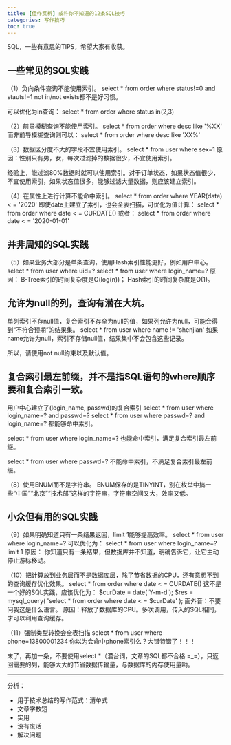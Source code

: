 ```yaml
---
title: [佳作赏析] 或许你不知道的12条SQL技巧
categories: 写作技巧
toc: true
---
```


SQL，一些有意思的TIPS，希望大家有收获。

## 一些常见的SQL实践
（1）负向条件查询不能使用索引。
select * from order where status!=0 and stauts!=1
not in/not exists都不是好习惯。

可以优化为in查询：
select * from order where status in(2,3)

（2）前导模糊查询不能使用索引。
select * from order where desc like '%XX'
而非前导模糊查询则可以：
select * from order where desc like 'XX%'

（3）数据区分度不大的字段不宜使用索引。
select * from user where sex=1
原因：性别只有男，女，每次过滤掉的数据很少，不宜使用索引。

经验上，能过滤80%数据时就可以使用索引。对于订单状态，如果状态值很少，不宜使用索引，如果状态值很多，能够过滤大量数据，则应该建立索引。

（4）在属性上进行计算不能命中索引。
select * from order where YEAR(date) < = '2020'
即使date上建立了索引，也会全表扫描，可优化为值计算：
select * from order where date < = CURDATE()
或者：
select * from order where date < = '2020-01-01'

## 并非周知的SQL实践
（5）如果业务大部分是单条查询，使用Hash索引性能更好，例如用户中心。
select * from user where uid=?
select * from user where login_name=?
原因：
B-Tree索引的时间复杂度是O(log(n))；
Hash索引的时间复杂度是O(1)。

## 允许为null的列，查询有潜在大坑。

单列索引不存null值，复合索引不存全为null的值，如果列允许为null，可能会得到“不符合预期”的结果集。
select * from user where name != 'shenjian'
如果name允许为null，索引不存储null值，结果集中不会包含这些记录。

所以，请使用not null约束以及默认值。

## 复合索引最左前缀，并不是指SQL语句的where顺序要和复合索引一致。
用户中心建立了(login_name, passwd)的复合索引
select * from user where login_name=? and passwd=?
select * from user where passwd=? and login_name=?
都能够命中索引。

select * from user where login_name=?
也能命中索引，满足复合索引最左前缀。

select * from user where passwd=?
不能命中索引，不满足复合索引最左前缀。

（8）使用ENUM而不是字符串。
ENUM保存的是TINYINT，别在枚举中搞一些“中国”“北京”“技术部”这样的字符串，字符串空间又大，效率又低。

 ## 小众但有用的SQL实践
（9）如果明确知道只有一条结果返回，limit 1能够提高效率。
select * from user where login_name=?
可以优化为：
select * from user where login_name=? limit 1
原因：
你知道只有一条结果，但数据库并不知道，明确告诉它，让它主动停止游标移动。

（10）把计算放到业务层而不是数据库层，除了节省数据的CPU，还有意想不到的查询缓存优化效果。
select * from order where date < = CURDATE()
这不是一个好的SQL实践，应该优化为：
$curDate = date('Y-m-d');
$res = mysql_query(
    'select * from order where date < = $curDate'
);
画外音：不要问我这是什么语言。
原因：释放了数据库的CPU。多次调用，传入的SQL相同，才可以利用查询缓存。

（11）强制类型转换会全表扫描
select * from user where phone=13800001234
你以为会命中phone索引么？大错特错了！！！

末了，再加一条，不要使用select *（潜台词，文章的SQL都不合格 =_=），只返回需要的列，能够大大的节省数据传输量，与数据库的内存使用量哟。





--------------



分析：

- 用于技术总结的写作范式：清单式
- 文章字数短
- 实用
- 没有废话
- 解决问题